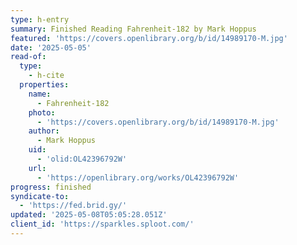 ```yaml
---
type: h-entry
summary: Finished Reading Fahrenheit-182 by Mark Hoppus
featured: 'https://covers.openlibrary.org/b/id/14989170-M.jpg'
date: '2025-05-05'
read-of:
  type:
    - h-cite
  properties:
    name:
      - Fahrenheit-182
    photo:
      - 'https://covers.openlibrary.org/b/id/14989170-M.jpg'
    author:
      - Mark Hoppus
    uid:
      - 'olid:OL42396792W'
    url:
      - 'https://openlibrary.org/works/OL42396792W'
progress: finished
syndicate-to:
  - 'https://fed.brid.gy/'
updated: '2025-05-08T05:05:28.051Z'
client_id: 'https://sparkles.sploot.com/'
---
```


